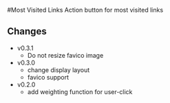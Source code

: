 #Most Visited Links
Action button for most visited links

## Changes
  * v0.3.1
	  * Do not resize favico image
  * v0.3.0
	  * change display layout
	  * favico support
  * v0.2.0
	  * add weighting function for user-click
